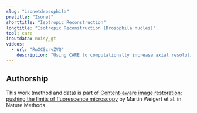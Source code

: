 ```yaml
---
slug: "isonetdrosophila"
pretitle: "Isonet"
shorttitle: "Isotropic Reconstruction"
longtitle: "Isotropic Reconstruction (Drosophila nuclei)"
tool: care
inoutdata: noisy_gt
videos:
  - url: "RwXCScrvZVQ"
    description: "Using CARE to computationally increase axial resolution of imaged fruit fly embryos to de-facto isometric resolution."
---
```


## Authorship

This work (method and data) is part of [Content-aware image restoration: pushing the limits of fluorescence microscopy](http://dx.doi.org/10.1038/s41592-018-0216-7) by Martin Weigert et al. in Nature Methods. 

